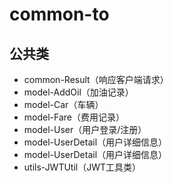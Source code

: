 <div class="container">
    <div class="header">
        <h1 class="title">common-to</h1>
    </div>
    <div class="section">
        <div class="article">
            <h2>公共类</h2>
            <ul>
                <li>common-Result（响应客户端请求）</li>
                <li>model-AddOil（加油记录）</li>
                <li>model-Car（车辆）</li>
                <li>model-Fare（费用记录）</li>
                <li>model-User（用户登录/注册）</li>           
                <li>model-UserDetail（用户详细信息）</li>           
                <li>model-UserDetail（用户详细信息）</li>           
                <li>utils-JWTUtil（JWT工具类）</li>           
            </ul>
        </div>
    </div>
    <div class="footer"></div>
</div>
